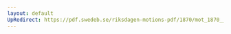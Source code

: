 ```yaml
---
layout: default
UpRedirect: https://pdf.swedeb.se/riksdagen-motions-pdf/1870/mot_1870__ak__00159/mot_1870__ak__00159_002.pdf
---
```

